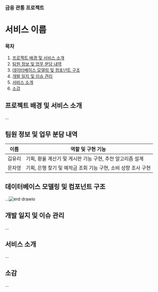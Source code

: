 ### 금융 관통 프로젝트
# 서비스 이름

### 목차
1. [프로젝트 배경 및 서비스 소개](#프로젝트-배경-및-서비스-소개)
2. [팀원 정보 및 업무 분담 내역](#팀원-정보-및-업무-분담-내역)
3. [데이터베이스 모델링 및 컴포넌트 구조](#데이터베이스-모델링-및-컴포넌트-구조)
4. [개발 일지 및 이슈 관리](#개발-일지-및-이슈-관리)
5. [서비스 소개](#서비스-소개)
6. [소감](#소감)

## 프로젝트 배경 및 서비스 소개

...

## 팀원 정보 및 업무 분담 내역

| 이름  | 역할 및 구현 기능 |
|-------|-------|
| 김유리 | 기획, 환율 계산기 및 게시판 기능 구현, 추천 알고리즘 설계|
| 문자영 | 기획, 은행 찾기 및 예적금 조회 기능 구현, 소비 성향 조사 구현 |

## 데이터베이스 모델링 및 컴포넌트 구조

...![erd drawio](https://github.com/yyurikim/finance_pjt/assets/156268560/5ff97c85-fd52-44af-9a00-fe62f03df8a7)


## 개발 일지 및 이슈 관리

...

## 서비스 소개

...

## 소감

...
